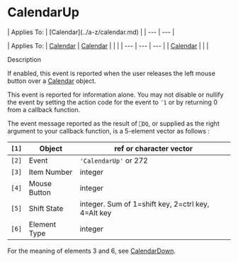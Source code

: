 




<h1 class="heading"><span class="name">CalendarUp</span></h1>
| Applies To: | [Calendar](../a-z/calendar.md) |
| --- | ---  |

| Applies To: | [Calendar](../a-z/calendar.md) | [Calendar](../a-z/calendar.md) |  |  |
| --- | --- | ---  |
| [Calendar](../a-z/calendar.md) |  |  |


Description


If enabled, this event is reported when the user releases the left mouse
button over a [Calendar](../a-z/calendar.md) object.


This event is reported for information alone. You may not disable or nullify
the event by setting the action code for the event to `¯1` or by returning 0 from a callback function.


The event message reported as the result of `⎕DQ`,
or supplied as the right argument to your callback function, is a 5-element
vector as follows :

| `[1]` | Object | ref or character vector |
| --- | --- | ---  |
| `[2]` | Event | `'CalendarUp'` or 272 |
| `[3]` | Item Number | integer |
| `[4]` | Mouse Button | integer |
| `[5]` | Shift State | integer. Sum of 1=shift key, 2=ctrl key, 4=Alt key |
| `[6]` | Element Type | integer |


For the meaning of elements 3 and 6, see [CalendarDown](../a-z/calendardown.md).



